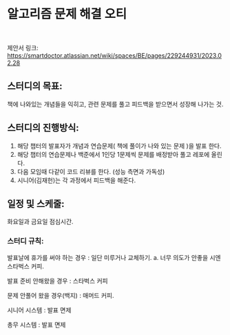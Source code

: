 # 알고리즘 문제 해결 오티 
<br>

제안서 링크:  https://smartdoctor.atlassian.net/wiki/spaces/BE/pages/229244931/2023.02.28


## 스터디의 목표: 
책에 나와있는 개념들을 익히고, 관련 문제를 풀고 피드백을 받으면서 성장해 나가는 것.

## 스터디의 진행방식:
1. 해당 챕터의 발표자가 개념과 연습문제( 책에 풀이가 나와 있는 문제 )을 발표 한다. 
2. 해당 챕터의 연습문제나 백준에서 1인당 1문제씩 문제를 배정받아 풀고 레포에 올린다. 
3. 다음 모임때 다같이 코드 리뷰를 한다. (성능 측면과 가독성)
4. 시니어(김재헌)는 각 과정에서 피드백을 해준다. 

## 일정 및 스케줄:
화요일과 금요일 점심시간. 
  
  
### 스터디 규칙:

발표날에 휴가를 써야 하는 경우 : 일단 미루거나 교체하기.
a. 너무 의도가 안좋을 시엔 스타벅스 커피.

발표 준비 안해왔을 경우 : 스타벅스 커피

문제 안풀어 왔을 경우(백지) : 매머드 커피.

시니어 시스템 : 발표 면제
 
총무 시스템 : 발표 면제
